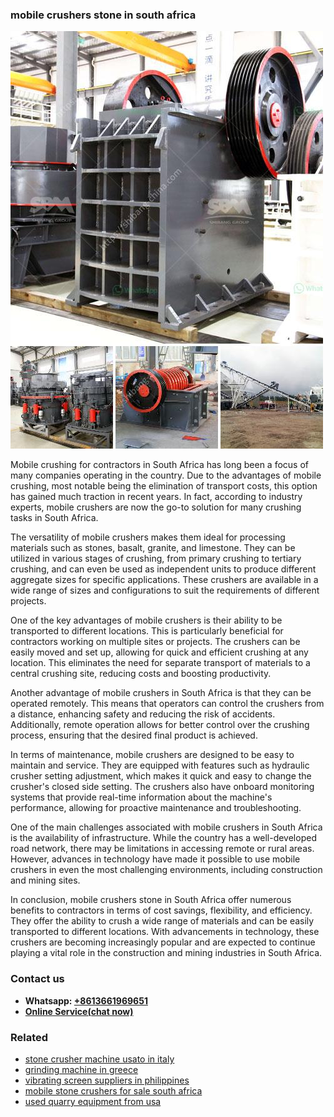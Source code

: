 <h3>mobile crushers stone in south africa</h3><img src='1706753924.jpg' alt=''><p>Mobile crushing for contractors in South Africa has long been a focus of many companies operating in the country. Due to the advantages of mobile crushing, most notable being the elimination of transport costs, this option has gained much traction in recent years. In fact, according to industry experts, mobile crushers are now the go-to solution for many crushing tasks in South Africa.</p><p>The versatility of mobile crushers makes them ideal for processing materials such as stones, basalt, granite, and limestone. They can be utilized in various stages of crushing, from primary crushing to tertiary crushing, and can even be used as independent units to produce different aggregate sizes for specific applications. These crushers are available in a wide range of sizes and configurations to suit the requirements of different projects.</p><p>One of the key advantages of mobile crushers is their ability to be transported to different locations. This is particularly beneficial for contractors working on multiple sites or projects. The crushers can be easily moved and set up, allowing for quick and efficient crushing at any location. This eliminates the need for separate transport of materials to a central crushing site, reducing costs and boosting productivity.</p><p>Another advantage of mobile crushers in South Africa is that they can be operated remotely. This means that operators can control the crushers from a distance, enhancing safety and reducing the risk of accidents. Additionally, remote operation allows for better control over the crushing process, ensuring that the desired final product is achieved.</p><p>In terms of maintenance, mobile crushers are designed to be easy to maintain and service. They are equipped with features such as hydraulic crusher setting adjustment, which makes it quick and easy to change the crusher's closed side setting. The crushers also have onboard monitoring systems that provide real-time information about the machine's performance, allowing for proactive maintenance and troubleshooting.</p><p>One of the main challenges associated with mobile crushers in South Africa is the availability of infrastructure. While the country has a well-developed road network, there may be limitations in accessing remote or rural areas. However, advances in technology have made it possible to use mobile crushers in even the most challenging environments, including construction and mining sites.</p><p>In conclusion, mobile crushers stone in South Africa offer numerous benefits to contractors in terms of cost savings, flexibility, and efficiency. They offer the ability to crush a wide range of materials and can be easily transported to different locations. With advancements in technology, these crushers are becoming increasingly popular and are expected to continue playing a vital role in the construction and mining industries in South Africa.</p><h3>Contact us</h3><ul><li><strong>Whatsapp:&nbsp;<a href="https://wa.me/8613661969651">+8613661969651</a></strong></li><li><a href="https://swt.shibang-china.com/?git&amp;zhl&amp;mobile crushers stone in south africa"><strong>Online Service(chat now)</strong></a></li></ul><h3>Related</h3><ul><li><a href='stone crusher machine usato in italy.md'>stone crusher machine usato in italy</a></li><li><a href='grinding machine in greece.md'>grinding machine in greece</a></li><li><a href='vibrating screen suppliers in philippines.md'>vibrating screen suppliers in philippines</a></li><li><a href='mobile stone crushers for sale south africa.md'>mobile stone crushers for sale south africa</a></li><li><a href='used quarry equipment from usa.md'>used quarry equipment from usa</a></li></ul>